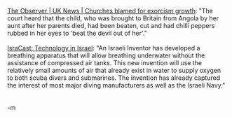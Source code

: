<a href="http://observer.guardian.co.uk/uk_news/story/0,6903,1499567,00.html">The Observer | UK News | Churches blamed for exorcism growth</a>: "The court heard that the child, who was brought to Britain from Angola by her aunt after her parents died, had been beaten, cut and had chilli peppers rubbed in her eyes to 'beat the devil out of her'."
<br />
<br /><a href="http://www.isracast.com/tech_news/310505_tech.htm">IsraCast: Technology in Israel</a>: "An Israeli Inventor has developed a breathing apparatus that will allow breathing underwater without the assistance of compressed air tanks. This new invention will use the relatively small amounts of air that already exist in water to supply oxygen to both scuba divers and submarines. The invention has already captured the interest of most major diving manufacturers as well as the Israeli Navy."
<br />
<br />
<br />-m
<br />